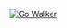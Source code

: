 [![Go Walker](http://gowalker.org/api/v1/badge)](https://gowalker.org/github.com/ikeikeikeike/shuffler)
